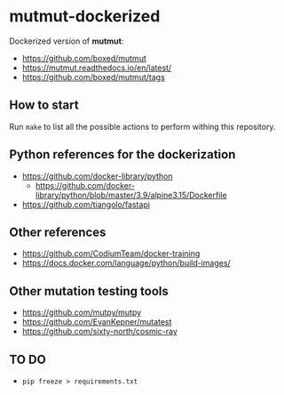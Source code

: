 # mutmut-dockerized

Dockerized version of **mutmut**:

- https://github.com/boxed/mutmut
- https://mutmut.readthedocs.io/en/latest/
- https://github.com/boxed/mutmut/tags

## How to start

Run `make` to list all the possible actions to perform withing this repository.

## Python references for the dockerization

- https://github.com/docker-library/python
  - https://github.com/docker-library/python/blob/master/3.9/alpine3.15/Dockerfile
- https://github.com/tiangolo/fastapi

## Other references

- https://github.com/CodiumTeam/docker-training
- https://docs.docker.com/language/python/build-images/

## Other mutation testing tools

- https://github.com/mutpy/mutpy
- https://github.com/EvanKepner/mutatest
- https://github.com/sixty-north/cosmic-ray

## TO DO

- `pip freeze > requirements.txt`
